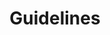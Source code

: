 ---
layout: redirect.njk
tags: toplevel
key: guidelines_en
title: Guidelines
alternativetitle: SBB guidelines that help.
redirect: /en/guidelines/guides/sap/
parent: en
order: 5
---